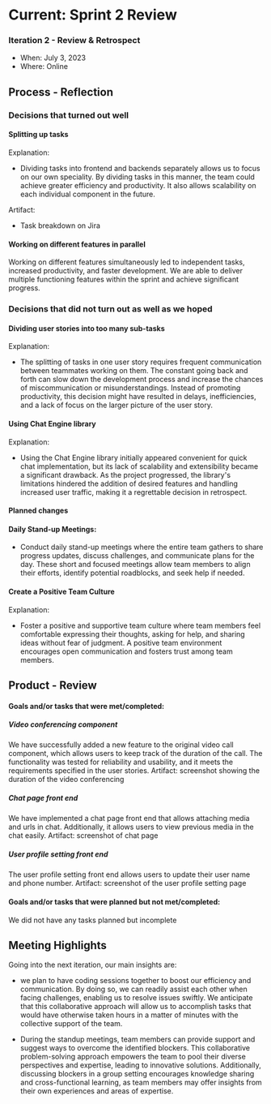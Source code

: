 # Current: Sprint 2 Review


### Iteration 2 - Review & Retrospect

 * When: July 3, 2023
 * Where: Online

## Process - Reflection

### Decisions that turned out well

#### Splitting up tasks
Explanation:
- Dividing tasks into frontend and backends separately allows us to focus on our own speciality. By dividing tasks in this manner, the team could achieve greater efficiency and productivity. It also allows scalability on each individual component in the future.

Artifact:
- Task breakdown on Jira

#### Working on different features in parallel
Working on different features simultaneously led to independent tasks, increased productivity, and faster development. We are able to deliver multiple functioning features within the sprint and achieve significant progress.

### Decisions that did not turn out as well as we hoped

#### Dividing user stories into too many sub-tasks
Explanation:
- The splitting of tasks in one user story requires frequent communication between teammates working on them. The constant going back and forth can slow down the development process and increase the chances of miscommunication or misunderstandings. Instead of promoting productivity, this decision might have resulted in delays, inefficiencies, and a lack of focus on the larger picture of the user story. 

#### Using Chat Engine library
Explanation:
- Using the Chat Engine library initially appeared convenient for quick chat implementation, but its lack of scalability and extensibility became a significant drawback. As the project progressed, the library's limitations hindered the addition of desired features and handling increased user traffic, making it a regrettable decision in retrospect.

#### Planned changes

#### Daily Stand-up Meetings:
- Conduct daily stand-up meetings where the entire team gathers to share progress updates, discuss challenges, and communicate plans for the day. These short and focused meetings allow team members to align their efforts, identify potential roadblocks, and seek help if needed.

#### Create a Positive Team Culture
Explanation:
- Foster a positive and supportive team culture where team members feel comfortable expressing their thoughts, asking for help, and sharing ideas without fear of judgment. A positive team environment encourages open communication and fosters trust among team members.

## Product - Review

#### Goals and/or tasks that were met/completed:

##### Video conferencing component
We have successfully added a new feature to the original video call component, which allows users to keep track of the duration of the call. The functionality was tested for reliability and usability, and it meets the requirements specified in the user stories.
Artifact: screenshot showing the duration of the video conferencing
##### Chat page front end
We have implemented a chat page front end that allows attaching media and urls in chat. Additionally, it allows users to view previous media in the chat easily.
Artifact: screenshot of chat page

##### User profile setting front end
The user profile setting front end allows users to update their user name and phone number.
Artifact: screenshot of the user profile setting page



#### Goals and/or tasks that were planned but not met/completed:

We did not have any tasks planned but incomplete

## Meeting Highlights

Going into the next iteration, our main insights are:

- we plan to have coding sessions together to boost our efficiency and communication. By doing so, we can readily assist each other when facing challenges, enabling us to resolve issues swiftly. We anticipate that this collaborative approach will allow us to accomplish tasks that would have otherwise taken hours in a matter of minutes with the collective support of the team.

- During the standup meetings, team members can provide support and suggest ways to overcome the identified blockers. This collaborative problem-solving approach empowers the team to pool their diverse perspectives and expertise, leading to innovative solutions. Additionally, discussing blockers in a group setting encourages knowledge sharing and cross-functional learning, as team members may offer insights from their own experiences and areas of expertise.

